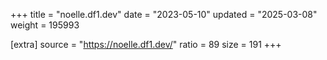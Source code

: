 +++
title = "noelle.df1.dev"
date = "2023-05-10"
updated = "2025-03-08"
weight = 195993

[extra]
source = "https://noelle.df1.dev/"
ratio = 89
size = 191
+++
